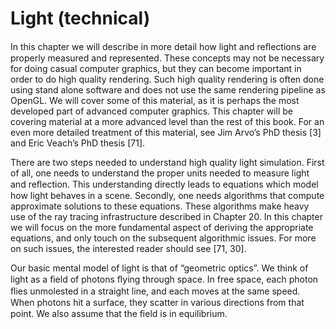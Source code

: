 # Light (technical)

In this chapter we will describe in more detail how light and reﬂections are properly measured and represented. These concepts may not be necessary for doing casual computer graphics, but they can become important in order to do high quality rendering. Such high quality rendering is often done using stand alone software and does not use the same rendering pipeline as OpenGL. We will cover some of this material, as it is perhaps the most developed part of advanced computer graphics. This chapter will be covering material at a more advanced level than the rest of this book. For an even more detailed treatment of this material, see Jim Arvo’s PhD thesis [3] and Eric Veach’s PhD thesis [71].

There are two steps needed to understand high quality light simulation. First of all, one needs to understand the proper units needed to measure light and reﬂection. This understanding directly leads to equations which model how light behaves in a scene. Secondly, one needs algorithms that compute approximate solutions to these equations. These algorithms make heavy use of the ray tracing infrastructure described in Chapter 20. In this chapter we will focus on the more fundamental aspect of deriving the appropriate equations, and only touch on the subsequent algorithmic issues. For more on such issues, the interested reader should see [71, 30].

Our basic mental model of light is that of “geometric optics”. We think of light as a ﬁeld of photons ﬂying through space. In free space, each photon ﬂies unmolested in a straight line, and each moves at the same speed. When photons hit a surface, they scatter in various directions from that point. We also assume that the ﬁeld is in equilibrium.

